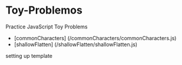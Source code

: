 # Toy-Problemos
Practice JavaScript Toy Problems

* [commonCharacters] (/commonCharacters/commonCharacters.js)
* [shallowFlatten] (/shallowFlatten/shallowFlatten.js)

setting up template
